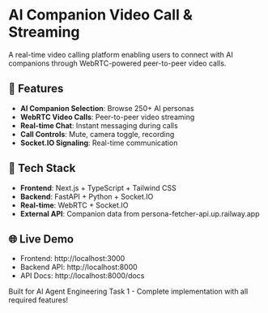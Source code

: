 # AI Companion Video Call & Streaming

A real-time video calling platform enabling users to connect with AI companions through WebRTC-powered peer-to-peer video calls.

## 🚀 Features
- **AI Companion Selection**: Browse 250+ AI personas
- **WebRTC Video Calls**: Peer-to-peer video streaming  
- **Real-time Chat**: Instant messaging during calls
- **Call Controls**: Mute, camera toggle, recording
- **Socket.IO Signaling**: Real-time communication

## 🎯 Tech Stack
- **Frontend**: Next.js + TypeScript + Tailwind CSS
- **Backend**: FastAPI + Python + Socket.IO
- **Real-time**: WebRTC + Socket.IO
- **External API**: Companion data from persona-fetcher-api.up.railway.app

## 🌐 Live Demo
- Frontend: http://localhost:3000
- Backend API: http://localhost:8000
- API Docs: http://localhost:8000/docs

Built for AI Agent Engineering Task 1 - Complete implementation with all required features!
